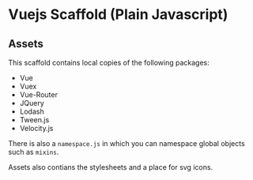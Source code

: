 # Vuejs Scaffold (Plain Javascript)

## Assets

This scaffold contains local copies of the following packages:

* Vue
* Vuex
* Vue-Router
* JQuery
* Lodash
* Tween.js
* Velocity.js

There is also a `namespace.js` in which you can namespace global objects such as `mixins`.

Assets also contians the stylesheets and a place for svg icons.

